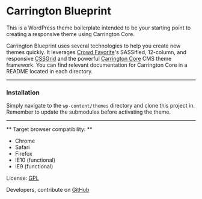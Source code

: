 # Carrington Blueprint

This is a WordPress theme boilerplate intended to be your starting point to creating a responsive theme using Carrington Core.

Carrington Blueprint uses several technologies to help you create new themes quickly. It leverages [Crowd Favorite](http://crowdfavorite.com)'s SASSified, 12-column, and responsive [CSSGrid](https://github.com/crowdfavorite/css-grid) and the powerful [Carrington Core](https://github.com/crowdfavorite/wp-carrington-core) CMS theme framework. You can find relevant documentation for Carrington Core in a README located in each directory.

---

### Installation

Simply navigate to the `wp-content/themes` directory and clone this project in. Remember to update the submodules before activating the theme.

---

** Target browser compatibility: **
- Chrome
- Safari
- Firefox
- IE10 (functional)
- IE9 (functional)

License: [GPL](http://www.opensource.org/licenses/gpl-license.php)

Developers, contribute on [GitHub](https://github.com/crowdfavorite/wp-carrington-blueprint)